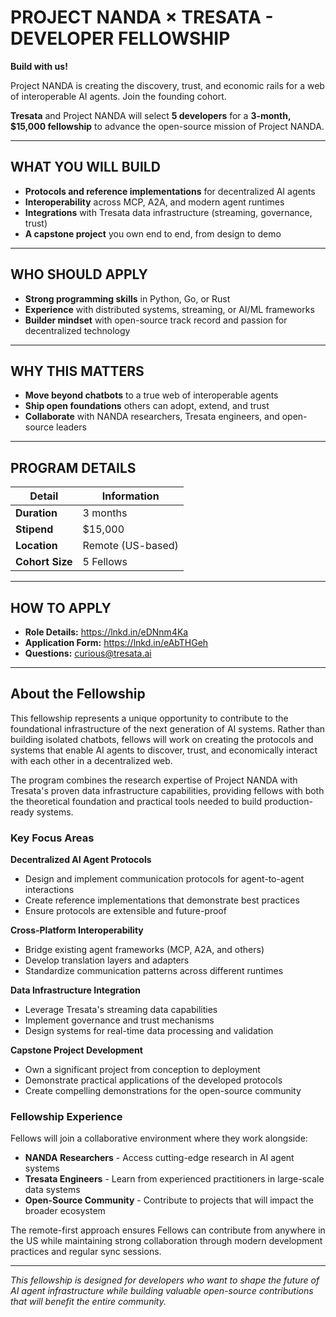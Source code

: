 # PROJECT NANDA × TRESATA - DEVELOPER FELLOWSHIP

**Build with us!**

Project NANDA is creating the discovery, trust, and economic rails for a web of interoperable AI agents. Join the founding cohort.

**Tresata** and Project NANDA will select **5 developers** for a **3-month, $15,000 fellowship** to advance the open-source mission of Project NANDA.

---

## WHAT YOU WILL BUILD

- **Protocols and reference implementations** for decentralized AI agents
- **Interoperability** across MCP, A2A, and modern agent runtimes
- **Integrations** with Tresata data infrastructure (streaming, governance, trust)
- **A capstone project** you own end to end, from design to demo

---

## WHO SHOULD APPLY

- **Strong programming skills** in Python, Go, or Rust
- **Experience** with distributed systems, streaming, or AI/ML frameworks
- **Builder mindset** with open-source track record and passion for decentralized technology

---

## WHY THIS MATTERS

- **Move beyond chatbots** to a true web of interoperable agents
- **Ship open foundations** others can adopt, extend, and trust
- **Collaborate** with NANDA researchers, Tresata engineers, and open-source leaders

---

## PROGRAM DETAILS

| Detail | Information |
|--------|-------------|
| **Duration** | 3 months |
| **Stipend** | $15,000 |
| **Location** | Remote (US-based) |
| **Cohort Size** | 5 Fellows |

---

## HOW TO APPLY

- **Role Details:** https://lnkd.in/eDNnm4Ka
- **Application Form:** https://lnkd.in/eAbTHGeh
- **Questions:** curious@tresata.ai

---

## About the Fellowship

This fellowship represents a unique opportunity to contribute to the foundational infrastructure of the next generation of AI systems. Rather than building isolated chatbots, fellows will work on creating the protocols and systems that enable AI agents to discover, trust, and economically interact with each other in a decentralized web.

The program combines the research expertise of Project NANDA with Tresata's proven data infrastructure capabilities, providing fellows with both the theoretical foundation and practical tools needed to build production-ready systems.

### Key Focus Areas

**Decentralized AI Agent Protocols**
- Design and implement communication protocols for agent-to-agent interactions
- Create reference implementations that demonstrate best practices
- Ensure protocols are extensible and future-proof

**Cross-Platform Interoperability**
- Bridge existing agent frameworks (MCP, A2A, and others)
- Develop translation layers and adapters
- Standardize communication patterns across different runtimes

**Data Infrastructure Integration**
- Leverage Tresata's streaming data capabilities
- Implement governance and trust mechanisms
- Design systems for real-time data processing and validation

**Capstone Project Development**
- Own a significant project from conception to deployment
- Demonstrate practical applications of the developed protocols
- Create compelling demonstrations for the open-source community

### Fellowship Experience

Fellows will join a collaborative environment where they work alongside:
- **NANDA Researchers** - Access cutting-edge research in AI agent systems
- **Tresata Engineers** - Learn from experienced practitioners in large-scale data systems
- **Open-Source Community** - Contribute to projects that will impact the broader ecosystem

The remote-first approach ensures Fellows can contribute from anywhere in the US while maintaining strong collaboration through modern development practices and regular sync sessions.

---

*This fellowship is designed for developers who want to shape the future of AI agent infrastructure while building valuable open-source contributions that will benefit the entire community.*
